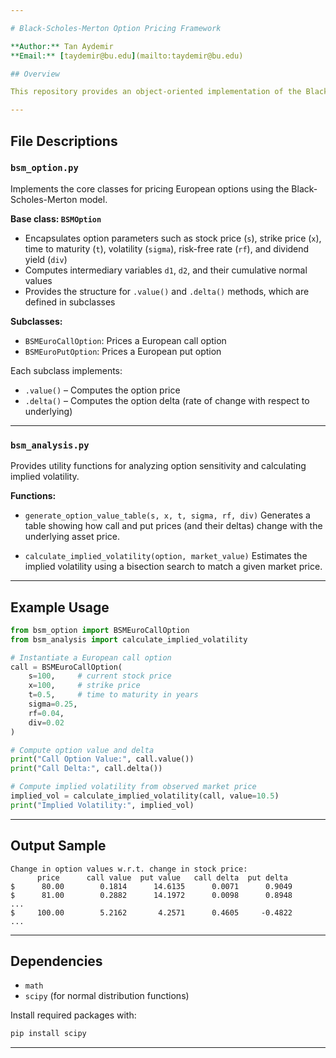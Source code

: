 ```yaml
---

# Black-Scholes-Merton Option Pricing Framework

**Author:** Tan Aydemir
**Email:** [taydemir@bu.edu](mailto:taydemir@bu.edu)

## Overview

This repository provides an object-oriented implementation of the Black-Scholes-Merton (BSM) model for pricing European call and put options. It includes tools for computing option values, deltas, and implied volatilities. The framework supports detailed parameter configuration and can generate sensitivity tables based on the underlying asset price.

---
```


## File Descriptions

### `bsm_option.py`

Implements the core classes for pricing European options using the Black-Scholes-Merton model.

**Base class: `BSMOption`**

* Encapsulates option parameters such as stock price (`s`), strike price (`x`), time to maturity (`t`), volatility (`sigma`), risk-free rate (`rf`), and dividend yield (`div`)
* Computes intermediary variables `d1`, `d2`, and their cumulative normal values
* Provides the structure for `.value()` and `.delta()` methods, which are defined in subclasses

**Subclasses:**

* `BSMEuroCallOption`: Prices a European call option
* `BSMEuroPutOption`: Prices a European put option

Each subclass implements:

* `.value()` – Computes the option price
* `.delta()` – Computes the option delta (rate of change with respect to underlying)

---

### `bsm_analysis.py`

Provides utility functions for analyzing option sensitivity and calculating implied volatility.

**Functions:**

* `generate_option_value_table(s, x, t, sigma, rf, div)`
  Generates a table showing how call and put prices (and their deltas) change with the underlying asset price.

* `calculate_implied_volatility(option, market_value)`
  Estimates the implied volatility using a bisection search to match a given market price.

---

## Example Usage

```python
from bsm_option import BSMEuroCallOption
from bsm_analysis import calculate_implied_volatility

# Instantiate a European call option
call = BSMEuroCallOption(
    s=100,     # current stock price
    x=100,     # strike price
    t=0.5,     # time to maturity in years
    sigma=0.25,
    rf=0.04,
    div=0.02
)

# Compute option value and delta
print("Call Option Value:", call.value())
print("Call Delta:", call.delta())

# Compute implied volatility from observed market price
implied_vol = calculate_implied_volatility(call, value=10.5)
print("Implied Volatility:", implied_vol)
```

---

## Output Sample

```
Change in option values w.r.t. change in stock price:
      price      call value  put value   call delta  put delta
$      80.00        0.1814      14.6135      0.0071      0.9049
$      81.00        0.2882      14.1972      0.0098      0.8948
...
$     100.00        5.2162       4.2571      0.4605     -0.4822
...
```

---

## Dependencies

* `math`
* `scipy` (for normal distribution functions)

Install required packages with:

```bash
pip install scipy
```
---
